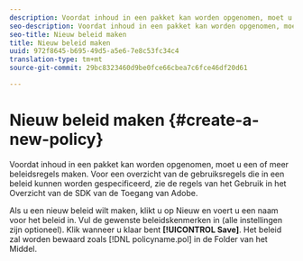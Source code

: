 ```yaml
---
description: Voordat inhoud in een pakket kan worden opgenomen, moet u een of meer beleidsregels maken. Voor een overzicht van de gebruiksregels die in een beleid kunnen worden gespecificeerd, zie de regels van het Gebruik in het Overzicht van de SDK van de Toegang van Adobe.
seo-description: Voordat inhoud in een pakket kan worden opgenomen, moet u een of meer beleidsregels maken. Voor een overzicht van de gebruiksregels die in een beleid kunnen worden gespecificeerd, zie de regels van het Gebruik in het Overzicht van de SDK van de Toegang van Adobe.
seo-title: Nieuw beleid maken
title: Nieuw beleid maken
uuid: 972f8645-b695-49d5-a5e6-7e8c53fc34c4
translation-type: tm+mt
source-git-commit: 29bc8323460d9be0fce66cbea7c6fce46df20d61

---
```



# Nieuw beleid maken {#create-a-new-policy}

Voordat inhoud in een pakket kan worden opgenomen, moet u een of meer beleidsregels maken. Voor een overzicht van de gebruiksregels die in een beleid kunnen worden gespecificeerd, zie de regels van het Gebruik in het Overzicht van de SDK van de Toegang van Adobe.

Als u een nieuw beleid wilt maken, klikt u op Nieuw en voert u een naam voor het beleid in. Vul de gewenste beleidskenmerken in (alle instellingen zijn optioneel). Klik wanneer u klaar bent **[!UICONTROL Save]**. Het beleid zal worden bewaard zoals [!DNL policyname.pol] in de Folder van het Middel.

